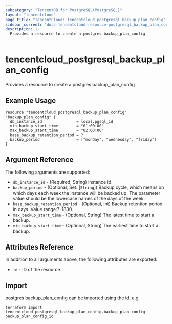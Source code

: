 ```yaml
---
subcategory: "TencentDB for PostgreSQL(PostgreSQL)"
layout: "tencentcloud"
page_title: "TencentCloud: tencentcloud_postgresql_backup_plan_config"
sidebar_current: "docs-tencentcloud-resource-postgresql_backup_plan_config"
description: |-
  Provides a resource to create a postgres backup_plan_config
---
```


# tencentcloud_postgresql_backup_plan_config

Provides a resource to create a postgres backup_plan_config

## Example Usage

```hcl
resource "tencentcloud_postgresql_backup_plan_config" "backup_plan_config" {
  db_instance_id               = local.pgsql_id
  min_backup_start_time        = "01:00:00"
  max_backup_start_time        = "02:00:00"
  base_backup_retention_period = 7
  backup_period                = ["monday", "wednesday", "friday"]
}
```

## Argument Reference

The following arguments are supported:

* `db_instance_id` - (Required, String) instance id.
* `backup_period` - (Optional, Set: [`String`]) Backup cycle, which means on which days each week the instance will be backed up. The parameter value should be the lowercase names of the days of the week.
* `base_backup_retention_period` - (Optional, Int) Backup retention period in days. Value range:7-1830.
* `max_backup_start_time` - (Optional, String) The latest time to start a backup.
* `min_backup_start_time` - (Optional, String) The earliest time to start a backup.

## Attributes Reference

In addition to all arguments above, the following attributes are exported:

* `id` - ID of the resource.




## Import

postgres backup_plan_config can be imported using the id, e.g.

```
terraform import tencentcloud_postgresql_backup_plan_config.backup_plan_config backup_plan_config_id
```

